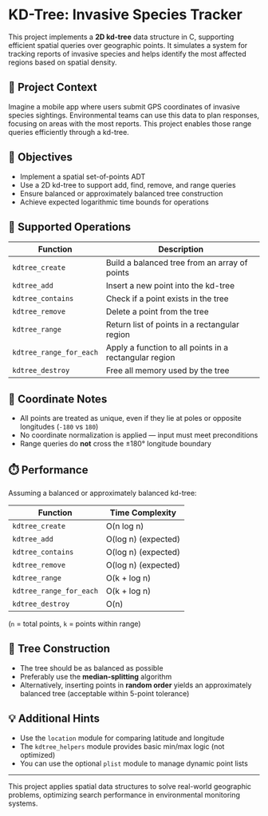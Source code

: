 # KD-Tree: Invasive Species Tracker

This project implements a **2D kd-tree** data structure in C, supporting efficient spatial queries over geographic points. It simulates a system for tracking reports of invasive species and helps identify the most affected regions based on spatial density.

## 🌱 Project Context

Imagine a mobile app where users submit GPS coordinates of invasive species sightings. Environmental teams can use this data to plan responses, focusing on areas with the most reports. This project enables those range queries efficiently through a kd-tree.

## 🎯 Objectives

- Implement a spatial set-of-points ADT  
- Use a 2D kd-tree to support add, find, remove, and range queries  
- Ensure balanced or approximately balanced tree construction  
- Achieve expected logarithmic time bounds for operations  

## 📌 Supported Operations

| Function                  | Description                                              |
|---------------------------|----------------------------------------------------------|
| `kdtree_create`           | Build a balanced tree from an array of points            |
| `kdtree_add`              | Insert a new point into the kd-tree                      |
| `kdtree_contains`         | Check if a point exists in the tree                      |
| `kdtree_remove`           | Delete a point from the tree                             |
| `kdtree_range`            | Return list of points in a rectangular region            |
| `kdtree_range_for_each`   | Apply a function to all points in a rectangular region   |
| `kdtree_destroy`          | Free all memory used by the tree                         |

## 🧭 Coordinate Notes

- All points are treated as unique, even if they lie at poles or opposite longitudes (`-180` vs `180`)  
- No coordinate normalization is applied — input must meet preconditions  
- Range queries do **not** cross the ±180° longitude boundary  

## ⏱️ Performance

Assuming a balanced or approximately balanced kd-tree:

| Function                | Time Complexity         |
|-------------------------|--------------------------|
| `kdtree_create`         | O(n log n)               |
| `kdtree_add`            | O(log n) (expected)      |
| `kdtree_contains`       | O(log n) (expected)      |
| `kdtree_remove`         | O(log n) (expected)      |
| `kdtree_range`          | O(k + log n)             |
| `kdtree_range_for_each` | O(k + log n)             |
| `kdtree_destroy`        | O(n)                     |

(`n` = total points, `k` = points within range)

## 🧱 Tree Construction

- The tree should be as balanced as possible  
- Preferably use the **median-splitting** algorithm  
- Alternatively, inserting points in **random order** yields an approximately balanced tree (acceptable within 5-point tolerance)  

## 💡 Additional Hints

- Use the `location` module for comparing latitude and longitude  
- The `kdtree_helpers` module provides basic min/max logic (not optimized)  
- You can use the optional `plist` module to manage dynamic point lists  

---

This project applies spatial data structures to solve real-world geographic problems, optimizing search performance in environmental monitoring systems.
